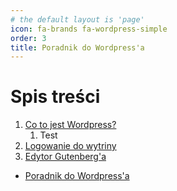 ```yaml
---
# the default layout is 'page'
icon: fa-brands fa-wordpress-simple 
order: 3
title: Poradnik do Wordpress'a
---
```

# Spis treści

1. [Co to jest Wordpress?](#)
   1. Test
2. [Logowanie do wytriny](#)
3. [Edytor Gutenberg'a](#)



* [Poradnik do Wordpress'a](/posts/poradnik-do-wordpressa)
